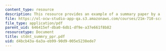 ```yaml
---
content_type: resource
description: This resource provides an example of a summary paper by a student.
file: https://ol-ocw-studio-app-qa.s3.amazonaws.com/courses/21m-710-script-analysis-fall-2005/d4bcb43a6a3aeb9990d9005e5238ede7_stdnt_summry_ppr.pdf
file_type: application/pdf
parent_uid: 646415ef-dba0-6db1-df9e-a37e661f8b82
resourcetype: Document
title: stdnt_summry_ppr.pdf
uid: d4bcb43a-6a3a-eb99-90d9-005e5238ede7
---
```

